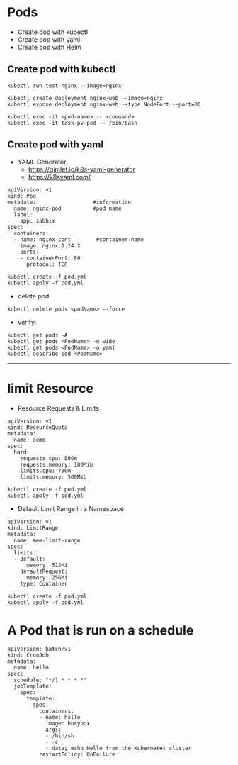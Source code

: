 # Pods
- Create pod with kubectl
- Create pod with yaml
- Create pod with Helm

## Create pod with kubectl
```
kubectl run test-nginx --image=nginx

kubectl create deployment nginx-web --image=nginx
kubectl expose deployment nginx-web --type NodePort --port=80
```
```
kubectl exec -it <pod-name> -- <command>
kubectl exec -it task-pv-pod -- /bin/bash
```

## Create pod with yaml
- YAML Generator 
  * https://gimlet.io/k8s-yaml-generator
  * https://k8syaml.com/

```
apiVersion: v1
kind: Pod
metadata:                  #information
  name: nginx-pod          #pod name
  label:
    app: zabbix
spec:
  containers:
  - name: nginx-cont        #container-name
    image: nginx:1.14.2
    ports:
    - containerPort: 80
      protocol: TCP
```

```
kubectl create -f pod.yml
kubectl apply -f pod,yml
```

- delete pod
```
kubectl delete pods <podName> --force
```
- verify:
```
kubectl get pods -A 
kubectl get pods <PodName> -o wide
kubectl get pods <PodName> -o yaml
kubectl describe pod <PodName>
```


------------------------------------------------------------------------------------------------------------------
# limit Resource

- Resource Requests & Limits
```
apiVersion: v1
kind: ResourceQuota
metadata:
  name: demo
spec:
  hard:
    requests.cpu: 500m
    requests.memory: 100Mib
    limits.cpu: 700m
    limits.memory: 500Mib
```
```
kubectl create -f pod.yml
kubectl apply -f pod,yml
```
- Default Limit Range in a Namespace
```
apiVersion: v1
kind: LimitRange
metadata:
  name: mem-limit-range
spec:
  limits:
  - default:
      memory: 512Mi
    defaultRequest:
      memory: 256Mi
    type: Container
```
```
kubectl create -f pod.yml
kubectl apply -f pod.yml
```

# A Pod that is run on a schedule
```
apiVersion: batch/v1
kind: CronJob
metadata:
  name: hello
spec:
  schedule: "*/1 * * * *"
  jobTemplate:
    spec:
      template:
        spec:
          containers:
          - name: hello
            image: busybox
            args:
            - /bin/sh
            - -c
            - date; echo Hello from the Kubernetes cluster
          restartPolicy: OnFailure
```

